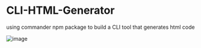 # CLI-HTML-Generator
using commander npm package to build a CLI tool that generates html code

![image](https://user-images.githubusercontent.com/57283161/82114615-689b4800-977b-11ea-8dd1-7fc75a4ba8af.png)
